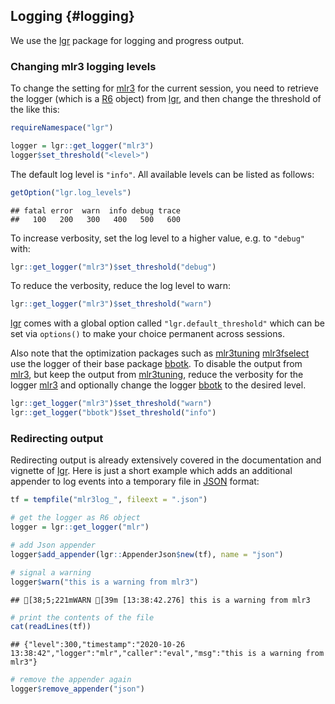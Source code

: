 ## Logging {#logging}

We use the [lgr](https://cran.r-project.org/package=lgr) package for logging and progress output.

### Changing mlr3 logging levels

To change the setting for [mlr3](https://mlr3.mlr-org.com) for the current session, you need to retrieve the logger (which is a [R6](https://cran.r-project.org/package=R6) object) from [lgr](https://cran.r-project.org/package=lgr), and then change the threshold of the like this:


```r
requireNamespace("lgr")

logger = lgr::get_logger("mlr3")
logger$set_threshold("<level>")
```

The default log level is `"info"`.
All available levels can be listed as follows:


```r
getOption("lgr.log_levels")
```

```
## fatal error  warn  info debug trace 
##   100   200   300   400   500   600
```

To increase verbosity, set the log level to a higher value, e.g. to `"debug"` with:

```r
lgr::get_logger("mlr3")$set_threshold("debug")
```

To reduce the verbosity, reduce the log level to warn:


```r
lgr::get_logger("mlr3")$set_threshold("warn")
```

[lgr](https://cran.r-project.org/package=lgr) comes with a global option called `"lgr.default_threshold"` which can be set via `options()` to make your choice permanent across sessions.

Also note that the optimization packages such as [mlr3tuning](https://mlr3tuning.mlr-org.com)  [mlr3fselect](https://mlr3fselect.mlr-org.com) use the logger of their base package [bbotk](https://bbotk.mlr-org.com).
To disable the output from [mlr3](https://mlr3.mlr-org.com), but keep the output from [mlr3tuning](https://mlr3tuning.mlr-org.com), reduce the verbosity for the logger [mlr3](https://mlr3.mlr-org.com)
and optionally change the logger [bbotk](https://bbotk.mlr-org.com) to the desired level.


```r
lgr::get_logger("mlr3")$set_threshold("warn")
lgr::get_logger("bbotk")$set_threshold("info")
```

### Redirecting output

Redirecting output is already extensively covered in the documentation and vignette of [lgr](https://cran.r-project.org/package=lgr).
Here is just a short example which adds an additional appender to log events into a temporary file in [JSON](https://en.wikipedia.org/wiki/JSON) format:

```r
tf = tempfile("mlr3log_", fileext = ".json")

# get the logger as R6 object
logger = lgr::get_logger("mlr")

# add Json appender
logger$add_appender(lgr::AppenderJson$new(tf), name = "json")

# signal a warning
logger$warn("this is a warning from mlr3")
```

```
## [38;5;221mWARN [39m [13:38:42.276] this is a warning from mlr3
```

```r
# print the contents of the file
cat(readLines(tf))
```

```
## {"level":300,"timestamp":"2020-10-26 13:38:42","logger":"mlr","caller":"eval","msg":"this is a warning from mlr3"}
```

```r
# remove the appender again
logger$remove_appender("json")
```

